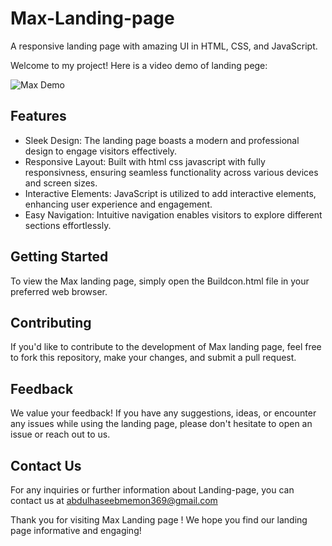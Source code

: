 # Max-Landing-page
A responsive landing page with amazing UI in HTML, CSS, and JavaScript.

Welcome to my project! Here is a video demo of landing pege:

![Max Demo](https://github.com/Haseeb1717/Max-Landing-page/assets/demo.png)

## Features
- Sleek Design: The landing page boasts a modern and professional design to engage visitors effectively.
- Responsive Layout: Built with html css javascript with fully responsivness, ensuring seamless functionality across various devices and screen sizes.
- Interactive Elements: JavaScript is utilized to add interactive elements, enhancing user experience and engagement.
- Easy Navigation: Intuitive navigation enables visitors to explore different sections effortlessly.

## Getting Started
To view the Max landing page, simply open the Buildcon.html file in your preferred web browser.

## Contributing
If you'd like to contribute to the development of Max landing page, feel free to fork this repository, make your changes, and submit a pull request.

## Feedback
We value your feedback! If you have any suggestions, ideas, or encounter any issues while using the landing page, please don't hesitate to open an issue or reach out to us.

## Contact Us
For any inquiries or further information about Landing-page, you can contact us at abdulhaseebmemon369@gmail.com

Thank you for visiting Max Landing page ! We hope you find our landing page informative and engaging!
